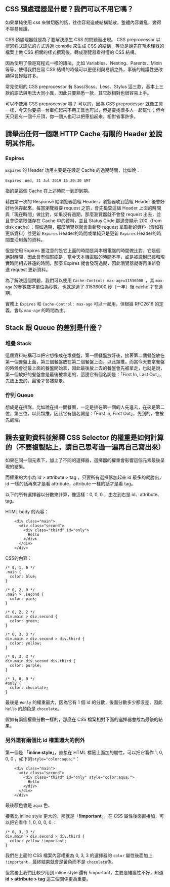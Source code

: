 ## CSS 預處理器是什麼？我們可以不用它嗎？
如果單純使用 css 來做切版的話，往往容易造成結構鬆散，整體內容雜亂，變得不容易維護。

CSS 預處理器就是為了要解決原生 CSS 的問題而出現。 CSS preprocessor 以撰寫程式語法的方式透過 compile 來生成 CSS 的結構，等於是說先在預處理器的檔案上做 CSS 相關的樣式撰寫後，轉成瀏覽器看得懂的 CSS 結構。

因為使用了像是寫程式一樣的語法，比如 Variables、Nesting、Parents、Mixin 等等，使得我們在寫 CSS 結構的時候可以更便利與易讀之外，事後的維護性更改顯得會輕鬆許多。

常見使用的 CSS preprocessor 有 Sass/Scss、Less、Stylus 這三款，基本上三款的語法與用法大同小異，因此只要熟悉一款，其它款相對也很容易上手。

可以不使用 CSS preprocessor 嗎？ 可以的，因為 CSS preprocessor 就像工具一樣，今天你要把一台車扛起來不用工具也可以，但是要找很多人一起幫忙；但今天只要有一個千斤頂，你一個人也可以把車抬起來，相對省事許多。


## 請舉出任何一個跟 HTTP Cache 有關的 Header 並說明其作用。
### Expires 

`Expires` 的 Header 功用主要是在設定 Cache 的過期時間，比如說：

`Expires：Wed, 31 Jul 2019 15:30:30 GMT `

指的是這個 Cache 在上述時間一到即到期。

藉由第一次的 Response 給瀏覽器這組 Header，瀏覽器收到這組 Header 後會好好地保存起來，每當瀏覽器要 request 之前，會先檢查這組 Header 上面的時間與「現在時間」做比對，如果沒有過期，那麼瀏覽器就不會發 request 出去，並且會從拿取儲存在 Cache 中的資料，並且 Status Code 那邊會顯示 200（from disk cache）；假如過期，那麼瀏覽器就會重新發 request 拿取新的資料（假如有更新資料）並更新 `Expires` Header的時間或單純只是更新 `Expires` Header的時間並沿用舊的資料。

但是使用 Expires 要注意的是它上面的時間是與本機電腦的時間做比對，它是個絕對時間，因此會有個瑕疵是，當今天本機電腦的時間不準，或是被調到已經和現實時間相去甚遠的時間，那麼 Expires 就會發現過期，因此瀏覽器就得再重新發送 request 更新資料。

為了解決這個問題，我們可以使用 `Cache-Control: max-age=31536000 `，其 `max-age` 的參數數字單位為秒數，也就是過了 31536000 秒（一年）後 cache 才會過期。

實務上 `Expires` 和 `Cache-Control: max-age` 可以一起用，但根據 RFC2616 的定義，會以 `max-age` 的時間為主。



## Stack 跟 Queue 的差別是什麼？
### 堆疊 Stack
這個資料結構可以把它想像成在堆餐盤，第一個餐盤放好後，接著第二個餐盤放在第一個餐盤上面，第三個餐盤放在第二個餐盤上面，以此類推。而當今天要拿餐盤的時候會從最上面的餐盤開始拿，因此最後放上去的餐盤會先被拿走，也就是說，第一個放好的餐盤會是最後被拿走的，這邊它有個名詞是：「First In, Last Out」，先放上去的，最後才會被拿走。

### 佇列 Queue
想成是在排隊，比如說在排一間餐廳，一定是排在第一個的人先進去，在來是第二位，第三位，以此類推，因此它有個名詞是：「First In, First Out」，先到的，會被先處理。
## 請去查詢資料並解釋 CSS Selector 的權重是如何計算的（不要複製貼上，請自己思考過一遍再自己寫出來）

如果在同一個元素下，加上了不同的選擇器，選擇器的權重會影響這個元素最後呈現的結果。

而權重的大小為 id > attribute > tag ，只要所有選擇器加起來 id 最多的就勝出，id 一樣的話再來才是看 attribute，attribute 一樣的話才是看 tag。

以下的所有選擇器以分數來計算，像這樣：0, 0, 0 ，由左到右是 id、attribute、tag。

HTML body 的內容：

```
    <div class="main">
      <div class="second">
        <div class="third" id="only">
          Hello
        </div>
      </div>
    </div>
```

CSS的內容：

```
/* 0, 1, 0 */
.main {
  color: blue;
}

/* 0, 2, 0 */
.main > .second {
  color: pink;
}

/* 0, 2, 2 */
div.main > div.second {
  color: green;
}

/* 0, 3, 3 */
div.main > div.second > div.third {
  color: yellow;
}

/* 0, 3, 3 */
div.main div.second div.third {
  color: purple;
}

/* 1, 0, 0 */
#only {
  color: chocolate;
}
```

最後是 `#only` 的權重最大，因為它有 1 個 id 的分數，後面分數多少都沒差，因此 `Hello` 的顏色是 `chocolate`。

假如有兩個權重分數一樣的，那麼在 CSS 檔案相對下面的選擇器會成為最後的結果。

### 另外還有兩個比 id 權重還大的例外

第一個是 「**inline style**」，直接在 HTML 標籤上面加的屬性，可以把它看作 1, 0, 0, 0 ，如下的`style="color:aqua;"`：

```
    <div class="main">
      <div class="second">
        <div class="third" id="only" style="color:aqua;">
          Hello
        </div>
      </div>
    </div>
```

最後顏色會是 `aqua` 色。

接著比 inline style 更大的，那就是「**!important**」，在 CSS 屬性後面直接加，可以把它看作 1, 0, 0, 0, 0 ：

```
/* 0, 3, 3 */
div.main > div.second > div.third {
  color: yellow !important;
}
```

我們在上面的 CSS 檔案內容權重為 0, 3, 3 的選擇器的 `color` 屬性後面加上 `!important`，最終結果就會是黃色而不是 `chocolate`色。

但實務上我們比較少用到 inline style 還有 !important，主要是維護性不好，知道 **id > attribute > tag** 這三個關係更為重要。